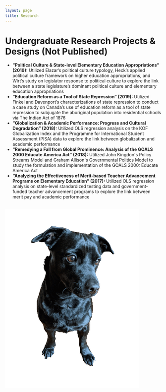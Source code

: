 ```yaml
---
layout: page
title: Research
---
```


<div class="text-center">
  <h1>Undergraduate Research Projects & Designs (Not Published)</h1>
  <p>

<ul>
<li><b>“Political Culture & State-level Elementary Education Appropriations” (2019):</b>
Utilized Elazar’s political culture typology, Heck’s applied political culture framework on higher education appropriations, and Wirt’s study on legislator response to political culture to explore the link between a state legislature’s dominant political culture and elementary education appropriations</li>
<li><b>“Education Reform as a Tool of State Repression” (2019):</b>
Utilized Finkel and Davenport’s characterizations of state repression to conduct a case study on Canada’s use of education reform as a tool of state repression to subjugate the aboriginal population into residential schools via The Indian Act of 1876</li>
<li><b>“Globalization & Academic Performance: Progress and Cultural Degradation” (2018):</b>
Utilized OLS regression analysis on the KOF Globalization Index and the Programme for International Student Assessment (PISA) data to explore the link between globalization and academic performance</li>
<li><b>“Remedying a Fall from Global Prominence: Analysis of the GOALS 2000 Educate America Act”	(2018):</b>
Utilized John Kingdon's Policy Streams Model and Graham Allison's Governmental Politics Model to study the formulation and implementation of the GOALS 2000: Educate America Act</li>
<li><b>“Analyzing the Effectiveness of Merit-based Teacher Advancement Programs on Elementary Education”	(2017):</b>
Utilized OLS regression analysis on state-level standardized testing data and government-funded teacher advancement programs to explore the link between merit pay and academic performance</li>
  </ul>
  </p>
  <br/>

  <img src="assets/img/orion_my_dog_gif.gif" alt="dog" />
</div>
